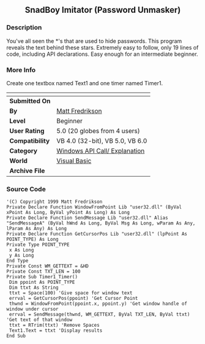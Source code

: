 ﻿<div align="center">

## SnadBoy Imitator \(Password Unmasker\)


</div>

### Description

You've all seen the *'s that are used to hide passwords. This program reveals the text behind these stars. Extremely easy to follow, only 19 lines of code, including API declarations. Easy enough for an intermediate beginner.
 
### More Info
 
Create one textbox named Text1 and one timer named Timer1.


<span>             |<span>
---                |---
**Submitted On**   |
**By**             |[Matt Fredrikson](https://github.com/Planet-Source-Code/PSCIndex/blob/master/ByAuthor/matt-fredrikson.md)
**Level**          |Beginner
**User Rating**    |5.0 (20 globes from 4 users)
**Compatibility**  |VB 4\.0 \(32\-bit\), VB 5\.0, VB 6\.0
**Category**       |[Windows API Call/ Explanation](https://github.com/Planet-Source-Code/PSCIndex/blob/master/ByCategory/windows-api-call-explanation__1-39.md)
**World**          |[Visual Basic](https://github.com/Planet-Source-Code/PSCIndex/blob/master/ByWorld/visual-basic.md)
**Archive File**   |[](https://github.com/Planet-Source-Code/matt-fredrikson-snadboy-imitator-password-unmasker__1-8121/archive/master.zip)





### Source Code

```
'(C) Copyright 1999 Matt Fredrikson
Private Declare Function WindowFromPoint Lib "user32.dll" (ByVal xPoint As Long, ByVal yPoint As Long) As Long
Private Declare Function SendMessage Lib "user32.dll" Alias "SendMessageA" (ByVal hWnd As Long, ByVal Msg As Long, wParam As Any, lParam As Any) As Long
Private Declare Function GetCursorPos Lib "user32.dll" (lpPoint As POINT_TYPE) As Long
Private Type POINT_TYPE
 x As Long
 y As Long
End Type
Private Const WM_GETTEXT = &HD
Private Const TXT_LEN = 100
Private Sub Timer1_Timer()
 Dim ppoint As POINT_TYPE
 Dim ttxt As String
 ttxt = Space(100) 'Give space for window text
 errval = GetCursorPos(ppoint) 'Get Cursor Point
 thwnd = WindowFromPoint(ppoint.x, ppoint.y) 'Get window handle of window under cursor
 errval = SendMessage(thwnd, WM_GETTEXT, ByVal TXT_LEN, ByVal ttxt) 'Get text of that window
 ttxt = RTrim(ttxt) 'Remove Spaces
 Text1.Text = ttxt 'Display results
End Sub
```

